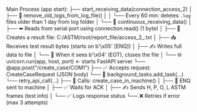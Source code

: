 

Main Process (app start):
├── start_receiving_data(connection_access_2)
│   ├── 🧹 remove_old_logs_from_log_file()
│   │     └── Every 60 min: deletes `.log` files older than 1 day from log folder
│   └── 🔁 continuous_receiving_data()
│         ├── ⬅️ Reads from serial port using connection.read() (1 byte)
│         ├── 📂 Creates a result file: C:/ASTM/root/report_file/access_2_<timestamp>.txt
│         ├── 📥 Receives test result bytes (starts on b'\x05' [ENQ])
│         ├── ✍️ Writes full data to file
│         └── 🛑 When it sees b'\x04' (EOT), closes the file
│
└── 🌐 uvicorn.run(app, host, port) ← starts FastAPI server
     └── @app.post("/create_case/COM1")
          ├── ✅ Accepts request: CreateCaseRequest (JSON body)
          └── 🎯 background_tasks.add_task(...)
                  └── retry_api_call(...)
                        ├── 🧠 Calls: create_case_in_machine()
                        │     ├── 🔁 ENQ sent to machine
                        │     ├── ✅ Waits for ACK
                        │     ├── ✍️ Sends H, P, O, L ASTM frames (test info)
                        │     └── ✅ Logs response status
                        └── ❌ Retries if error (max 3 attempts)

